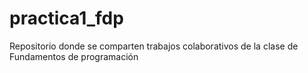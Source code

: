 # practica1_fdp
Repositorio donde se comparten trabajos colaborativos de la clase de Fundamentos de programación

